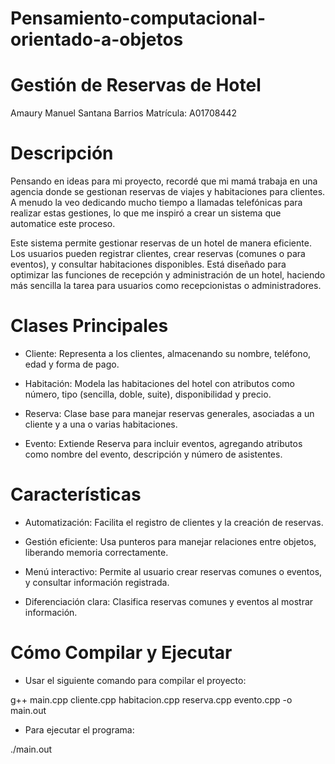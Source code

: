 
# Pensamiento-computacional-orientado-a-objetos


# Gestión de Reservas de Hotel
Amaury Manuel Santana Barrios
Matrícula: A01708442

# Descripción
Pensando en ideas para mi proyecto, recordé que mi mamá trabaja en una agencia donde se gestionan reservas de viajes y habitaciones para clientes. A menudo la veo dedicando mucho tiempo a llamadas telefónicas para realizar estas gestiones, lo que me inspiró a crear un sistema que automatice este proceso.

Este sistema permite gestionar reservas de un hotel de manera eficiente. Los usuarios pueden registrar clientes, crear reservas (comunes o para eventos), y consultar habitaciones disponibles. Está diseñado para optimizar las funciones de recepción y administración de un hotel, haciendo más sencilla la tarea para usuarios como recepcionistas o administradores.

# Clases Principales
- Cliente:
Representa a los clientes, almacenando su nombre, teléfono, edad y forma de pago.

- Habitación:
Modela las habitaciones del hotel con atributos como número, tipo (sencilla, doble, suite), disponibilidad y precio.

- Reserva:
Clase base para manejar reservas generales, asociadas a un cliente y a una o varias habitaciones.

- Evento:
Extiende Reserva para incluir eventos, agregando atributos como nombre del evento, descripción y número de asistentes.

# Características
- Automatización: Facilita el registro de clientes y la creación de reservas.

                                                                                                                                
- Gestión eficiente: Usa punteros para manejar relaciones entre objetos, liberando memoria correctamente.

                                                                                      
- Menú interactivo: Permite al usuario crear reservas comunes o eventos, y consultar información registrada.

                                                                              
- Diferenciación clara: Clasifica reservas comunes y eventos al mostrar información.

# Cómo Compilar y Ejecutar

- Usar el siguiente comando para compilar el proyecto:

g++ main.cpp cliente.cpp habitacion.cpp reserva.cpp evento.cpp -o main.out


- Para ejecutar el programa:

./main.out

